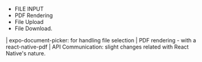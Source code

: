 * FILE INPUT
* PDF Rendering 
* File Upload
* File Download.

| expo-document-picker: for handling file selection
| PDF rendering - with a react-native-pdf
| API Communication: slight changes related with React Native's nature.